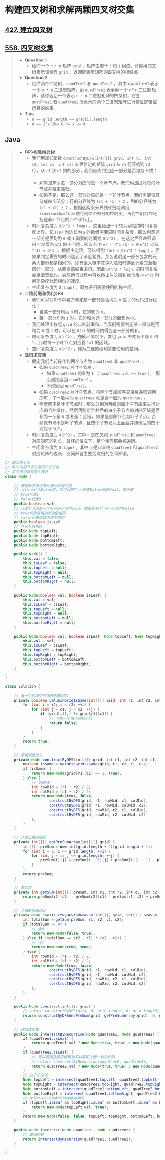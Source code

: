 # 构建四叉树和求解两颗四叉树交集

## [427. 建立四叉树](https://leetcode.cn/problems/construct-quad-tree/)

## [558. 四叉树交集](https://leetcode.cn/problems/logical-or-of-two-binary-grids-represented-as-quad-trees/)

> - **Question 1**
>   - 给你一个 `n * n` 矩阵 `grid` ，矩阵由若干 `0` 和 `1` 组成，请你用四叉树表示该矩阵 `grid` ，返回能表示矩阵的四叉树的根结点。
> - **Question 2**
>   - 给你两个四叉树，`quadTree1` 和 `quadTree2` ，其中 quadTree1 表示一个 `n * n` 二进制矩阵，而 `quadTree2` 表示另一个 n* n 二进制矩阵，请你返回一个表示 `n * n` 二进制矩阵的四叉树，它是 `quadTree1` 和 `quadTree2` 所表示的两个二进制矩阵进行按位逻辑或运算的结果。
> - **Tips**
>   - `n == grid.length == grid[i].length`
>   - `n == 2^x 其中 0 <= x <= 9`

## Java

> - **DFS构建四叉树**
>   - 我们用递归函数 `constructByDFS(int[][] grid, int r1, int r2, int c1, int c2)` 处理给定的矩阵 `grid` 从 `r1` 行开始到 `r2` 行，从 `c1` 到 `c2` 列的部分，我们首先判定这一部分是否均为 `0` 或 `1` ：
>     - 如果是那么这一部分对应的是一个叶节点，我们构造出对应的叶节点并结束递归。
>     - 如果不是，那么这一部分对应的是一个非叶节点，我们需要将其分成四个部分：行的分界线为 `(r1 + r2) / 2` ，列的分界线为 `(c1 + c2) / 2` ，根据这两条分界线递归地调用 `constructByDFS` 函数得到四个部分对应的树，再将它们对应地挂在非叶节点的四个子节上。
>   - 时间复杂度为 `O(n^2 * logn)` ，这里给出一个较为宽松的时间复杂度上界。记 `T(n)` 为边长为 `n` 的数组需要的时间复杂度，那么判定这一部分是否均为 `0` 或 `1` 需要的时间为 `O(n^2)` ，在这之后会递归调用 `4` 规模为  `n/2` 的子问题，那么有 `T(n) = 4T(n/2) + O(n^2)` 以及 `T(1) = O(1)`  。根据主定理，可以得到 `T(n) = O(n^2 * logn)` 。但如果判定需要的时间达到了渐近紧界，那么说明这一部分包含的元素大部分都是相同的，即有很大概率在深入递归时遇到元素完全相同的一部分，从而提前结束递归。因此 `O(n^2 * logn)` 的时间复杂度是很宽松的，实际运行过程中可以跑出与前缀和优化后 `O(n^2)` 时间复杂度代码相似的速度。
>   - 空间复杂度为 `O(logn)` ，即为递归需要使用的栈空间。
> - **二维前缀和优化DFS**
>   - 我们可以对DFS中暴力判定某一部分是否均为 `0` 或 `1` 的代码进行优化：
>     - 当某一部分均为 `0` 时，它的和为 `0`。
>     - 某一部分均为 `1` 时，它的和为这一部分的面积大小。
>   - 我们处理出数组 `grid` 的二维前缀和，当我们需要判定某一部分是否均为 `0` 或 `1` 时，可以在 `O(1)` 的时间内得到这一部分的和。
>   - 时间复杂度为 `O(n^2)` 。在最坏情况下，数组 `grid` 中交替出现 `0` 和 `1`，此时每一个叶节点对应着  `1×1` 的区域。
>   - 空间复杂度为 `O(n^2)` ，即为二维前缀和需要使用的空间。
> - **递归求交集**
>   - 假定我们当前操作的两个节点为 `quadTree1` 和 `quadTree2` ：
>     - 如果 `quadTree1` 为叶子节点：
>       - 如果 `quadTree1` 的值为 `1` （ `quadTree1.val == true` ）， 那么直接返回 `quadTree1` 。
>       - 不然返回 `quadTree2`。
>     - 如果 `quadTree2` 为叶子节点，将两个节点顺序交换后递归调用即可，下一层中的 `quadTree1` 就是这一层的 `quadTree2` 。
>     - 两者都不是叶子节点时：那么分别对两者的四个子节点来进行对应的合并操作，然后再判断合并后的四个子节点的对应区域是否都为一个全 `0` 或者全 `1` 区域，如果是则原节点为叶子节点，否则原节点不是叶子节点，且四个子节点为上面合并操作后的四个对应子节点。
>   - 时间复杂度为 `O(n^2)` ，其中 `n` 是四叉树 `quadTree1` 和 `quadTree2` 对应矩阵的边长，最坏的情况下，整个矩阵都会被遍历。
>   - 空间复杂度为 `O(logn)` ，其中 `n` 是四叉树 `quadTree1` 和 `quadTree2` 对应矩阵的边长，空间开销主要为递归的空间开销。

```java
// 四叉树节点
// 每个内部节点只有四个子节点
// 每个节点都有两个属性
class Node {
    
    // 储存叶子结点所代表的区域的值
    // 当isLeaf为False时，你可以把True或者False赋值给val，无所谓
    // true代表1
    // false代表0
    public boolean val;
    // 当这个节点是一个叶子结点时为True，如果它有4个子节点则为False
    // true代表区域内所有值相同
    // false代表区域内值不相同
    public boolean isLeaf;
    // 叶子节点指针
    public Node topLeft;
    public Node topRight;
    public Node bottomLeft;
    public Node bottomRight;
    
    public Node() {
        this.val = false;
        this.isLeaf = false;
        this.topLeft = null;
        this.topRight = null;
        this.bottomLeft = null;
        this.bottomRight = null;
    }
    
    public Node(boolean val, boolean isLeaf) {
        this.val = val;
        this.isLeaf = isLeaf;
        this.topLeft = null;
        this.topRight = null;
        this.bottomLeft = null;
        this.bottomRight = null;
    }
    
    public Node(boolean val, boolean isLeaf, Node topLeft, Node topRight, Node bottomLeft, Node bottomRight) {
        this.val = val;
        this.isLeaf = isLeaf;
        this.topLeft = topLeft;
        this.topRight = topRight;
        this.bottomLeft = bottomLeft;
        this.bottomRight = bottomRight;
    }
    
}

class Solution {
    
    // 看一个区域中的值是否都相同
    private boolean valueInGridIsSame(int[][] grid, int r1, int r2, int c1, int c2) {
        for (int i = r1; i < r2; ++i) {
            for (int j = c1; j < c2; ++j) {
                if (grid[i][j] != grid[r1][c1]) {
                    // 与第一个值不同就不同
                    return false;
                }
            }
        }
        return true;
    }
    
    // 原始深度优先
    private Node constructByDFS(int[][] grid, int r1, int r2, int c1, int c2) {
        boolean isSame = valueInGridIsSame(grid, r1, r2, c1, c2);
        if (isSame) {
            return new Node(grid[r1][c1] == 1, true);
        } else {
            // 切割线
            int rowMid = (r1 + r2) / 2;
            int colMid = (c1 + c2) / 2;
            return new Node(true, false,
                    constructByDFS(grid, r1, rowMid, c1, colMid),
                    constructByDFS(grid, r1, rowMid, colMid, c2),
                    constructByDFS(grid, rowMid, r2, c1, colMid),
                    constructByDFS(grid, rowMid, r2, colMid, c2)
            );
        }
    }
    
    // 计算二维前缀和
    private int[][] getPreSumArray(int[][] grid) {
        int[][] preSum = new int[grid.length + 1][grid.length + 1];
        for (int i = 1; i <= grid.length; ++i) {
            for (int j = 1; j <= grid.length; ++j) {
                preSum[i][j] = preSum[i - 1][j] + preSum[i][j - 1] - preSum[i - 1][j - 1] + grid[i - 1][j - 1];
            }
        }
        return preSum;
    }
    
    // 拿到和
    private int getSum(int[][] preSum, int r1, int r2, int c1, int c2) {
        return preSum[r2][c2] - preSum[r2][c1] - preSum[r1][c2] + preSum[r1][c1];
    }
    
    // 二维前缀和优化
    private Node constructByDFSAndPreSum(int[][] grid, int[][] preSum, int r1, int r2, int c1, int c2) {
        int totalSum = getSum(preSum, r1, r2, c1, c2);
        if (totalSum == 0) {
            // 全0
            return new Node(false, true);
        } else if (totalSum == (r2 - r1) * (c2 - c1)) {
            // 全1
            return new Node(true, true);
        } else {
            int rowMid = (r1 + r2) / 2;
            int colMid = (c1 + c2) / 2;
            return new Node(true, false,
                    constructByDFS(grid, r1, rowMid, c1, colMid),
                    constructByDFS(grid, r1, rowMid, colMid, c2),
                    constructByDFS(grid, rowMid, r2, c1, colMid),
                    constructByDFS(grid, rowMid, r2, colMid, c2)
            );
        }
    }
    
    public Node construct(int[][] grid) {
        // return constructByDFS(grid, 0, grid.length, 0, grid.length);
        return constructByDFSAndPreSum(grid, getPreSumArray(grid), 0, grid.length, 0, grid.length);
    }
    
    // 递归求交集
    public Node intersectByRecursion(Node quadTree1, Node quadTree2) {
        if (quadTree1.isLeaf) {
            return quadTree1.val ? new Node(true, true) : new Node(quadTree2.val, quadTree2.isLeaf, quadTree2.topLeft, quadTree2.topRight, quadTree2.bottomLeft, quadTree2.bottomRight);
        }
        if (quadTree2.isLeaf) {
            // 可以直接换顺序调用也可以写和上面一样的代码
            // return intersectByRecursion(quadTree2, quadTree1);
            return quadTree2.val ? new Node(true, true) : new Node(quadTree1.val, quadTree1.isLeaf, quadTree1.topLeft, quadTree1.topRight, quadTree1.bottomLeft, quadTree1.bottomRight);
        }
        // 四个子区域
        Node topLeft = intersect(quadTree1.topLeft, quadTree2.topLeft);
        Node topRight = intersect(quadTree1.topRight, quadTree2.topRight);
        Node bottomLeft = intersect(quadTree1.bottomLeft, quadTree2.bottomLeft);
        Node bottomRight = intersect(quadTree1.bottomRight, quadTree2.bottomRight);
        // 都是叶子节点且都区域内值都相同
        if (topLeft.isLeaf && topRight.isLeaf && bottomLeft.isLeaf && bottomRight.isLeaf && topLeft.val == topRight.val && topLeft.val == bottomLeft.val && topLeft.val == bottomRight.val) {
            return new Node(topLeft.val, true);
        }
        return new Node(false, false, topLeft, topRight, bottomLeft, bottomRight);
    }
    
    public Node intersect(Node quadTree1, Node quadTree2) {
        // 递归构建
        return intersectByRecursion(quadTree1, quadTree2);
    }
    
}
```
